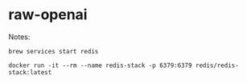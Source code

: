# raw-openai

Notes:

`brew services start redis`

`docker run -it --rm --name redis-stack -p 6379:6379 redis/redis-stack:latest`

